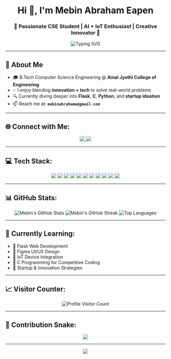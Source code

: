 <h1 align="center">Hi 👋, I'm Mebin Abraham Eapen</h1>
<h3 align="center">🚀 Passionate CSE Student | AI + IoT Enthusiast | Creative Innovator 🚀</h3>

<p align="center">
  <img src="https://readme-typing-svg.demolab.com?font=Fira+Code&weight=700&size=24&duration=3000&pause=1000&center=true&vCenter=true&color=00FFFF&width=600&lines=🚀+Welcome+to+my+GitHub!;💡+Innovator+%7C+Engineer+%7C+Learner;🌱+Currently+exploring+AI%2C+ML%2C+IoT+%26+Startups" alt="Typing SVG" />
</p>

---

## 📌 About Me
- 🎓 B.Tech Computer Science Engineering @ **Amal Jyothi College of Engineering**
- 💡 I enjoy blending **innovation + tech** to solve real-world problems
- 🔍 Currently diving deeper into **Flask**, **C**, **Python**, and **startup ideation**
- 📫 Reach me at: **`mebinabrahame@gmail.com`**

---

## 🌐 Connect with Me:
<p align="center">
  <a href="https://linkedin.com/in/mebin-abraham-eapen-a20551329" target="blank">
    <img src="https://img.shields.io/badge/LinkedIn-%230077B5.svg?style=for-the-badge&logo=linkedin&logoColor=white" />
  </a>
  <a href="mailto:mebinabrahame@gmail.com">
    <img src="https://img.shields.io/badge/Gmail-D14836?style=for-the-badge&logo=gmail&logoColor=white" />
  </a>
</p>

---

## 💻 Tech Stack:
<p align="center">
  <img src="https://img.shields.io/badge/C-%2300599C.svg?style=for-the-badge&logo=c&logoColor=white" />
  <img src="https://img.shields.io/badge/C++-%2300599C.svg?style=for-the-badge&logo=c%2B%2B&logoColor=white" />
  <img src="https://img.shields.io/badge/CSharp-%23239120.svg?style=for-the-badge&logo=csharp&logoColor=white" />
  <img src="https://img.shields.io/badge/Java-%23ED8B00.svg?style=for-the-badge&logo=java&logoColor=white" />
  <img src="https://img.shields.io/badge/Python-%233670A0.svg?style=for-the-badge&logo=python&logoColor=ffdd54" />
  <img src="https://img.shields.io/badge/HTML5-%23E34F26.svg?style=for-the-badge&logo=html5&logoColor=white" />
  <img src="https://img.shields.io/badge/Bash-%23121011.svg?style=for-the-badge&logo=gnu-bash&logoColor=white" />
  <img src="https://img.shields.io/badge/PowerShell-%235391FE.svg?style=for-the-badge&logo=powershell&logoColor=white" />
  <img src="https://img.shields.io/badge/WindowsTerminal-%234D4D4D.svg?style=for-the-badge&logo=windows-terminal&logoColor=white" />
  <img src="https://img.shields.io/badge/Canva-%2300C4CC.svg?style=for-the-badge&logo=Canva&logoColor=white" />
  <img src="https://img.shields.io/badge/Figma-%23F24E1E.svg?style=for-the-badge&logo=figma&logoColor=white" />
</p>

---

## 📊 GitHub Stats:
<p align="center">
  <img src="https://github-readme-stats.vercel.app/api?username=Mebin-7711&theme=tokyonight&show_icons=true&hide_border=false&count_private=true" alt="Mebin's GitHub Stats" />
  <img src="https://github-readme-streak-stats.herokuapp.com/?user=Mebin-7711&theme=tokyonight&hide_border=false" alt="Mebin's GitHub Streak" />
  <img src="https://github-readme-stats.vercel.app/api/top-langs/?username=Mebin-7711&theme=tokyonight&layout=compact&hide_border=false" alt="Top Languages" />
</p>

---

## 🧠 Currently Learning:
- 🧪 Flask Web Development  
- 🎨 Figma UI/UX Design  
- 📡 IoT Device Integration  
- 🧠 C Programming for Competitive Coding  
- 🚀 Startup & Innovation Strategies  

---

## 📈 Visitor Counter:
<p align="center">
  <img src="https://visitcount.itsvg.in/api?id=Mebin-7711&icon=2&color=12" alt="Profile Visitor Count" />
</p>

---
## 🐍 Contribution Snake:
<p align="center">
  <img src="https://raw.githubusercontent.com/Mebin-7711/Mebin-7711/output/github-contribution-grid-snake.svg" />
</p>



---

<p align="center">
  <img src="https://readme-typing-svg.demolab.com?font=Fira+Code&size=28&duration=3000&pause=1000&color=00ffae&center=true&vCenter=true&multiline=true&width=600&lines=Let's+Build+the+Future+Together!;Connect%2C+Collaborate%2C+Create!;Keep+Innovating+🚀" />
</p>
